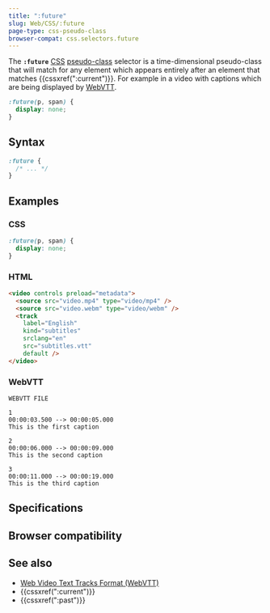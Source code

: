 ```yaml
---
title: ":future"
slug: Web/CSS/:future
page-type: css-pseudo-class
browser-compat: css.selectors.future
---
```




The **`:future`** [CSS](/Web/CSS) [pseudo-class](/Web/CSS/Pseudo-classes) selector is a time-dimensional pseudo-class that will match for any element which appears entirely after an element that matches {{cssxref(":current")}}. For example in a video with captions which are being displayed by [WebVTT](/Web/API/WebVTT_API).

```css
:future(p, span) {
  display: none;
}
```

## Syntax

```css
:future {
  /* ... */
}
```

## Examples

### CSS

```css
:future(p, span) {
  display: none;
}
```

### HTML

```html
<video controls preload="metadata">
  <source src="video.mp4" type="video/mp4" />
  <source src="video.webm" type="video/webm" />
  <track
    label="English"
    kind="subtitles"
    srclang="en"
    src="subtitles.vtt"
    default />
</video>
```

### WebVTT

```plain
WEBVTT FILE

1
00:00:03.500 --> 00:00:05.000
This is the first caption

2
00:00:06.000 --> 00:00:09.000
This is the second caption

3
00:00:11.000 --> 00:00:19.000
This is the third caption
```

## Specifications



## Browser compatibility



## See also

- [Web Video Text Tracks Format (WebVTT)](/Web/API/WebVTT_API)
- {{cssxref(":current")}}
- {{cssxref(":past")}}
